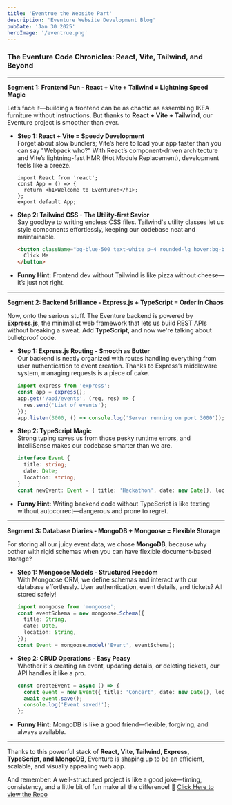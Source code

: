 ```yaml
---
title: 'Eventrue the Website Part'
description: 'Eventure Website Development Blog'
pubDate: 'Jan 30 2025'
heroImage: '/eventrue.png'
---
```


### The Eventure Code Chronicles: React, Vite, Tailwind, and Beyond

---

**Segment 1: Frontend Fun - React + Vite + Tailwind = Lightning Speed Magic**

Let’s face it—building a frontend can be as chaotic as assembling IKEA furniture without instructions. But thanks to **React + Vite + Tailwind**, our Eventure project is smoother than ever.

- **Step 1: React + Vite = Speedy Development**  
  Forget about slow bundlers; Vite’s here to load your app faster than you can say "Webpack who?" With React’s component-driven architecture and Vite’s lightning-fast HMR (Hot Module Replacement), development feels like a breeze.
  
  ```tsx
  import React from 'react';
  const App = () => {
    return <h1>Welcome to Eventure!</h1>;
  };
  export default App;
  ```

- **Step 2: Tailwind CSS - The Utility-first Savior**  
  Say goodbye to writing endless CSS files. Tailwind's utility classes let us style components effortlessly, keeping our codebase neat and maintainable.
  
  ```html
  <button className="bg-blue-500 text-white p-4 rounded-lg hover:bg-blue-700">
    Click Me
  </button>
  ```

- **Funny Hint:** Frontend dev without Tailwind is like pizza without cheese—it’s just not right.

---

**Segment 2: Backend Brilliance - Express.js + TypeScript = Order in Chaos**

Now, onto the serious stuff. The Eventure backend is powered by **Express.js**, the minimalist web framework that lets us build REST APIs without breaking a sweat. Add **TypeScript**, and now we're talking about bulletproof code.

- **Step 1: Express.js Routing - Smooth as Butter**  
  Our backend is neatly organized with routes handling everything from user authentication to event creation. Thanks to Express’s middleware system, managing requests is a piece of cake.
  
  ```ts
  import express from 'express';
  const app = express();
  app.get('/api/events', (req, res) => {
    res.send('List of events');
  });
  app.listen(3000, () => console.log('Server running on port 3000'));
  ```

- **Step 2: TypeScript Magic**  
  Strong typing saves us from those pesky runtime errors, and IntelliSense makes our codebase smarter than we are.
  
  ```ts
  interface Event {
    title: string;
    date: Date;
    location: string;
  }
  const newEvent: Event = { title: 'Hackathon', date: new Date(), location: 'Online' };
  ```

- **Funny Hint:** Writing backend code without TypeScript is like texting without autocorrect—dangerous and prone to regret.

---

**Segment 3: Database Diaries - MongoDB + Mongoose = Flexible Storage**

For storing all our juicy event data, we chose **MongoDB**, because why bother with rigid schemas when you can have flexible document-based storage?

- **Step 1: Mongoose Models - Structured Freedom**  
  With Mongoose ORM, we define schemas and interact with our database effortlessly. User authentication, event details, and tickets? All stored safely!
  
  ```ts
  import mongoose from 'mongoose';
  const eventSchema = new mongoose.Schema({
    title: String,
    date: Date,
    location: String,
  });
  const Event = mongoose.model('Event', eventSchema);
  ```

- **Step 2: CRUD Operations - Easy Peasy**  
  Whether it's creating an event, updating details, or deleting tickets, our API handles it like a pro.
  
  ```ts
  const createEvent = async () => {
    const event = new Event({ title: 'Concert', date: new Date(), location: 'NYC' });
    await event.save();
    console.log('Event saved!');
  };
  ```

- **Funny Hint:** MongoDB is like a good friend—flexible, forgiving, and always available.

---

Thanks to this powerful stack of **React, Vite, Tailwind, Express, TypeScript, and MongoDB**, Eventure is shaping up to be an efficient, scalable, and visually appealing web app. 

And remember: A well-structured project is like a good joke—timing, consistency, and a little bit of fun make all the difference! 🚀
<a href="https://github.com/rishav-bhardwaz/eventure" target="_blank" rel="noopener noreferrer">Click Here to view the Repo </a>
